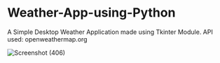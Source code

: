 # Weather-App-using-Python

A Simple Desktop Weather Application made using Tkinter Module.
API used: openweathermap.org

![Screenshot (406)](https://user-images.githubusercontent.com/78738408/152150665-85310b29-745c-4ca9-af59-c067ea7d8dab.png)
